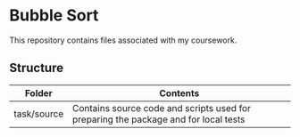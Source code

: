 # Bubble Sort

This repository contains files associated with my coursework.

## Structure

| Folder | Contents |
|--------|----------|
| task/source  | Contains source code and scripts used for preparing the package and for local tests |

